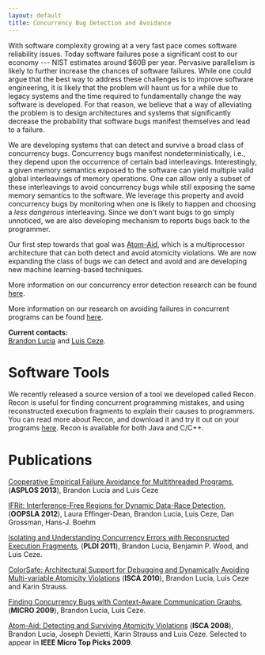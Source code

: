 ```yaml
---
layout: default
title: Concurrency Bug Detection and Avoidance
---
```

With software complexity growing at a very fast pace comes software
reliability issues. Today software failures pose a significant cost to
our economy --- NIST estimates around \$60B per year. Pervasive
parallelism is likely to further increase the chances of software
failures. While one could argue that the best way to address these
challenges is to improve software engineering, it is likely that the
problem will haunt us for a while due to legacy systems and the time
required to fundamentally change the way software is developed. For that
reason, we believe that a way of alleviating the problem is to design
architectures and systems that significantly decrease the probability
that software bugs manifest themselves and lead to a failure.

We are developing systems that can detect and survive a broad class of
concurrency bugs. Concurrency bugs manifest nondeterministically, i.e.,
they depend upon the occurrence of certain bad interleavings.
Interestingly, a given memory semantics exposed to the software can
yield multiple valid global interleavings of memory operations. One can
allow only a subset of these interleavings to avoid concurrency bugs
while still exposing the same memory semantics to the software. We
leverage this property and avoid concurrency bugs by monitoring when one
is likely to happen and choosing a *less dangerous* interleaving. Since
we don't want bugs to go simply unnoticed, we are also developing
mechanism to reports bugs back to the programmer.

Our first step towards that goal was
[Atom-Aid](http://www.cs.washington.edu/homes/luisceze/publications/lucia-atomaid.pdf),
which is a multiprocessor architecture that can both detect and avoid
atomicity violations. We are now expanding the class of bugs we can
detect and avoid and are developing new machine learning-based
techniques.

More information on our concurrency error detection research can be
found [here](http://www.cs.washington.edu/homes/blucia0a/detect.html).

More information on our research on avoiding failures in concurrent
programs can be found
[here](http://www.cs.washington.edu/homes/blucia0a/avoid.html).

**Current contacts:**\
[Brandon Lucia](http://abstract.cs.washington.edu/~blucia0a/index.cgi)
and [Luis Ceze](http://www.cs.washington.edu/homes/luisceze).

Software Tools
==============

We recently released a source version of a tool we developed called
Recon. Recon is useful for finding concurrent programming mistakes, and
using reconstructed execution fragments to explain their causes to
programmers. You can read more about Recon, and download it and try it
out on your programs
[here](http://www.cs.washington.edu/homes/blucia0a/recon.html). Recon is
available for both Java and C/C++.

Publications
============

[Cooperative Empirical Failure Avoidance for Multithreaded
Programs](http://homes.cs.washington.edu/~blucia0a/pubs/aviso_preprint.pdf),
(**ASPLOS 2013**), Brandon Lucia and Luis Ceze

[IFRit: Interference-Free Regions for Dynamic Data-Race
Detection](http://homes.cs.washington.edu/~blucia0a/pubs/IFR_OOPSLA.pdf),
(**OOPSLA 2012**), Laura Effinger-Dean, Brandon Lucia, Luis Ceze, Dan
Grossman, Hans-J. Boehm

[Isolating and Understanding Concurrency Errors with Reconsructed
Execution
Fragments](http://abstract.cs.washington.edu/~blucia0a/pubs/pldi217-lucia.pdf),
(**PLDI 2011**), Brandon Lucia, Benjamin P. Wood, and Luis Ceze.

[ColorSafe: Architectural Support for Debugging and Dynamically Avoiding
Multi-variable Atomicity
Violations](http://abstract.cs.washington.edu/~blucia0a/pubs/ColorSafe.pdf)
(**ISCA 2010**), Brandon Lucia, Luis Ceze and Karin Strauss.

[Finding Concurrency Bugs with Context-Aware Communication
Graphs](http://www.cs.washington.edu/homes/luisceze/publications/micro09-lucia.pdf),
(**MICRO 2009**), Brandon Lucia, Luis Ceze.

[Atom-Aid: Detecting and Surviving Atomicity
Violations](http://www.cs.washington.edu/homes/luisceze/publications/lucia-atomaid.pdf)
(**ISCA 2008**), Brandon Lucia, Joseph Devietti, Karin Strauss and Luis
Ceze. Selected to appear in **IEEE Micro Top Picks 2009**.
